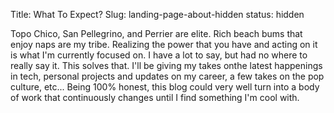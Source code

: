 Title: What To Expect?
Slug: landing-page-about-hidden
status: hidden

Topo Chico, San Pellegrino, and Perrier are elite. Rich beach bums that enjoy naps are my tribe. Realizing the power that you have and  acting on it is what I'm currently focused on. I have a lot to say, but had no where to really say it. This solves that. I'll be giving my takes onthe latest happenings in tech, personal projects and updates on my career, a few takes on the pop culture, etc... Being 100% honest, this blog could very well turn into a body of work that continuously changes until I find something I'm cool with.